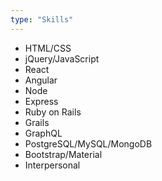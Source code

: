```yaml
---
type: "Skills"
---
```


* HTML/CSS
* jQuery/JavaScript
* React
* Angular
* Node
* Express
* Ruby on Rails
* Grails
* GraphQL
* PostgreSQL/MySQL/MongoDB
* Bootstrap/Material
* Interpersonal
